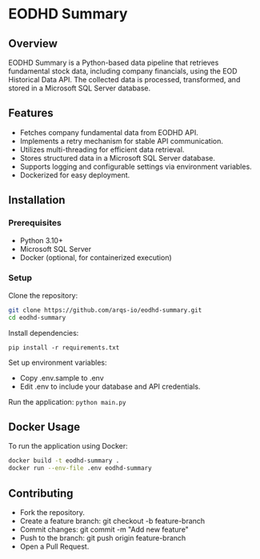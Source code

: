 # EODHD Summary
## Overview
EODHD Summary is a Python-based data pipeline that retrieves fundamental stock data, including company financials, using the EOD Historical Data API. The collected data is processed, transformed, and stored in a Microsoft SQL Server database.

## Features
- Fetches company fundamental data from EODHD API.
- Implements a retry mechanism for stable API communication.
- Utilizes multi-threading for efficient data retrieval.
- Stores structured data in a Microsoft SQL Server database.
- Supports logging and configurable settings via environment variables.
- Dockerized for easy deployment.

## Installation
### Prerequisites
- Python 3.10+
- Microsoft SQL Server
- Docker (optional, for containerized execution)

### Setup
Clone the repository:

```bash
git clone https://github.com/arqs-io/eodhd-summary.git
cd eodhd-summary
```

Install dependencies:

`pip install -r requirements.txt`

Set up environment variables:

- Copy .env.sample to .env
- Edit .env to include your database and API credentials.

Run the application:
`python main.py`

## Docker Usage

To run the application using Docker:


```bash
docker build -t eodhd-summary .
docker run --env-file .env eodhd-summary
```

## Contributing
- Fork the repository.
- Create a feature branch: git checkout -b feature-branch
- Commit changes: git commit -m "Add new feature"
- Push to the branch: git push origin feature-branch
- Open a Pull Request.
